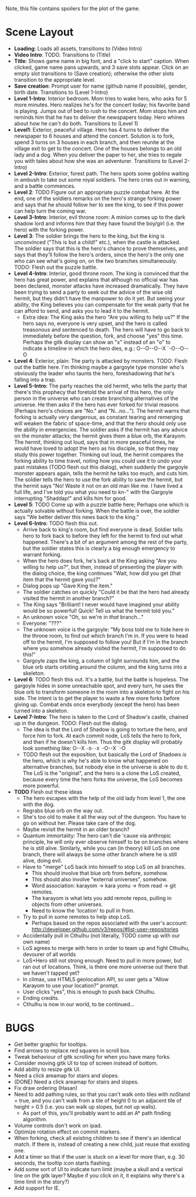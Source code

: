 Note, this file contains spoilers for the plot of the game.

Scene Layout
============

* **Loading**: Loads all assets, transitions to (Video Intro)
* **Video Intro**: TODO. Transitions to (Title)
* **Title**: Shows game name in big font, and a "click to start" caption. When clicked, game name pans upwards, and 3 save slots appear. Click on an empty slot transitions to (Save creation); otherwise the other slots transition to the appropriate level.
* **Save creation**: Prompt user for name (github name if possible), gender, birth date. Transitions to (Level 1-Intro)
* **Level 1-Intro**: Interior bedroom. Mom tries to wake hero, who asks for 5 more minutes. Hero realizes he's for the concert today; his favorite band is playing. Jumps out of bed to rush to the concert. Mom stops him and reminds him that he has to deliver the newspapers today. Hero whines about how he can't do both. Transitions to (Level 1)
* **Level1**: Exterior, peaceful village. Hero has 4 turns to deliver the newspaper to 6 houses and attend the concert. Solution is to fork, spend 3 turns on 3 houses in each branch, and then reunite at the village exit to get to the concert. One of the houses belongs to an old lady and a dog. When you deliver the paper to her, she tries to regale you with tales about how she was an adventurer. Transitions to (Level 2-Intro)
* **Level 2-Intro**: Exterior, forest path. The hero spots some goblins waiting in ambush to take out some royal soldiers. The hero cries out in warning, and a battle commences.
* **Level 2**: TODO Figure out an appropriate puzzle combat here. At the end, one of the soldiers remarks on the hero's strange forking power and says that he should follow her to see the king, to see if this power can help turn the coming war.
* **Level 3-Intro**: Interior, evil throne room: A minion comes up to the dark shadow lord and informs him that they have found the boy/girl (i.e. the hero) with the forking power.
* **Level 3**: The soldier brings the hero to the king, but the king is unconvinced ("This is but a child!" etc.), when the castle is attacked. The soldier says that this is the hero's chance to prove themselves, and says that they'll follow the hero's orders, since the hero's the only one who can see what's going on, on the two branches simultaneously. TODO: Flesh out the puzzle battle.
* **Level 4-Intro**: Interior, good throne room. The king is convinced that the hero has great power, and explains that although no official war has been declared, monster attacks have increased dramatically. They have been trying to send a party to seek out the advice of the wise old hermit, but they didn't have the manpower to do it yet. But seeing your ability, the King believes you can compensate for the weak party that he can afford to send, and asks you to lead it to the hermit.
  * Extra idea: The King asks the hero "Are you willing to help us?" If the hero says no, everyone is very upset, and the hero is called treasonous and sentenced to death. The hero will have to go back to immediately before the question, fork, and choose "yes" this time. Perhaps the gitk display can show an "x" instead of an "o" to indicate a timeline in which the hero dies, e.g.:
        O--O--O--X
               `-O--O--O
* **Level 4**: Exterior, plain: The party is attacked by monsters. TODO: Flesh out the battle here. I'm thinking maybe a gargoyle type monster who's obviously the leader who taunts the hero, foreshadowing that he's falling into a trap.
* **Level 5-Intro**: The party reaches the old hermit, who tells the party that there's this prophecy that foretold the arrival of this hero, the only person in the universe who can create branching alternatives of the universe. He then asks if the hero has ever forked for trivial reasons (Perhaps hero's choices are "No." and "N...no..."). The hermit warns that forking is actually very dangerous, as constant tearing and remerging will weaken the fabric of space-time, and that the hero should only use the ability in emergencies. The soldier asks if the hermit has any advice on the monster attacks; the hermit gives them a blue orb, the Karayom. The hermit, thinking out loud, says that in more peaceful times, he would have loved to adopt the hero as his disciple, so that they may study this power together. Thinking out loud, the hermit compares the forking ability to time travel, noting how you could use it to undo your past mistakes (TODO flesh out this dialog), when suddenly the gargoyle monster appears again, tells the hermit he talks too much, and cuts him. The soldier tells the hero to use the fork ability to save the hermit, but the hermit says "No! Waste it not on an old man like me. I have lived a full life, and I've told you what you need to kn-" with the Gargoyle interrupting "Shaddap!" and kills him for good.
* **Level 5**: TODO Come up with a puzzle battle here; Perhaps one which is actually solvable without forking. When the battle is over, the soldier says "We better deliver this news back to the king."
* **Level 6-Intro**: TODO flesh this out.
  * Arrive back to king's room, but find everyone is dead. Soldier tells hero to fork back to before they left for the hermit to find out what happened. There's a bit of an argument among the rest of the party, but the soldier states this is clearly a big enough emergency to warrant forking.
  * When the hero does fork, he's back at the King asking "Are you willing to help us?", but then, instead of presenting the player with the dialog choice, the king continues "Wait, how did you get (that item that the hermit gave you)?"
  * Dialog pops up "Gave King the item."
  * The soldier catches on quickly "Could it be that the hero had already visited the hermit in another branch?"
  * The King says "Brilliant! I never would have imagined your ability would be so powerful! Quick! Tell us what the hermit told you." 
  * An unknown voice "Oh, so we're in *that* branch..."
  * Everyone: "???"
  * The unknown voice is the gargoyle: "My boss told me to hide here in the throne room, to find out which branch I'm in. If you were to head off to the hermit, I'm supposed to follow you! But if I'm in the branch where you somehow already visited the hermit, I'm supposed to do this!"
  * Gargoyle zaps the king, a column of light surrounds him, and the blue orb starts orbiting around the column, and the king turns into a skeleton.
* **Level 6**: TODO flesh this out. It's a battle, but the battle is hopeless. The gargoyle hides in some unreachable spot, and every turn, he uses the blue orb to transform someone in the room into a skeleton to fight on his side. The intent is to get the player to waste a few more forks before giving up. Combat ends once everybody (except the hero) has been turned into a skeleton.
* **Level 7-Intro**: The hero is taken to the Lord of Shadow's castle, chained up in the dungeon. TODO: Flesh out the dialog.
  * The idea is that the Lord of Shadow is going to torture the hero, and force him to fork. At each commit node, LoS tells the hero to fork, and then if he doesn't kills him. Thus the gitk display will probably look something like:
        O--X
         `-O--X
            `-O--X
               `-O
  * TODO flesh out the exposition, but basically the Lord of Shadows *is* the hero, which is why he's able to know what happened on alternative branches, but nobody else in the universe is able to do it. The LoS is the "original", and the hero is a clone the LoS created, because every time the hero forks the universe, the LoS becomes more powerful.
* **TODO** Flesh out these ideas
  * The hero escapes with the help of the old lady from level 1, the one with the dog.
  * Regrabs blue orb on the way out.
  * She's too old to make it all the way out of the dungeon. You have to go on without her. Please take care of the dog.
  * Maybe revisit the hermit in an older branch?
  * Quantum immortality: The hero can't die 'cause via anthropic principle, he will only ever observe himself to be on branches where he is still alive. Similarly, while you can (in theory) kill LoS on one branch, there will always be some other branch where he is still alive, doing evil.
  * Have to "merge" LoS back into himself to stop LoS on all branches.
    * This should involve that blue orb from before, somehow.
    * This should also involve "external universes", somehow.
    * Word association: karayom -> kara yomu -> from read -> git remotes.
    * The karayom is what lets you add remote repos, pulling in objects from other universes.
    * Need to know the 'location' to pull in from.
  * Try to pull in some remotes to help stop LoS.
    * Perhaps based on the repos associated with the user's account: http://developer.github.com/v3/repos/#list-user-repositories
  * Accidentally pull in Cthulhu (not literally, TODO come up with our own name)
  * LoS agrees to merge with hero in order to team up and fight Cthulhu, devourer of all worlds
  * LoS+Hero still not strong enough. Need to pull in more power, but ran out of locations. Think, is there one more universe out there that we haven't tapped yet?
  * In climax, use HTML5 geolocation API, so user gets a "Allow Karayom to use your location?" prompt.
  * User clicks "yes", this is enough to push back Cthulhu.
  * Ending credits.
  * Cthulhu is now in our world, to be continued...

BUGS
====
* Get better graphic for tooltips.
* Find arrows to replace red squares in scroll box.
* Tweak behaviour of gitk scrolling for when you have many forks.
* Consider moving gitk UI to top of screen instead of bottom.
* Add ability to resize gitk UI.
* Need a click areamap for stairs and slopes.
* (DONE) Need a click areamap for stairs and slopes.
* Fix draw ordering (Hasan)
* Need to add pathing rules, so that you can't walk onto tiles with noStand = true, and you can't walk from a tile of height 0 to an adjacent tile of height > 0.5 (i.e. you can walk up slopes, but not up walls).
  * As part of this, you'll probably want to add an A* path finding algorithm. 
* Volume controls don't work on ipad.
* Optimize rotation effect on commit markers.
* When forking, check all existing children to see if there's an identical match. If there is, instead of creating a new child, just reuse that existing one.
* Add a timer so that if the user is stuck on a level for more than, e.g. 30 seconds, the tooltip icon starts flashing.
* Add some sort of UI to indicate turn limit (maybe a skull and a vertical line on the gitk layer? Maybe if you click on it, it explains why there's a time limit in the story?)
* Add support for IE.

